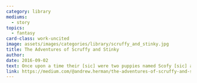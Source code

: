 ```yaml
---
category: library
mediums:
  - story
topics:
  - fantasy
card-class: work-uncited
image: assets/images/categories/library/scruffy_and_stinky.jpg
title: The Adventures of Scruffy and Stinky
author:
date: 2016-09-02
text: Once upon a time their [sic] were two puppies named Scofy [sic] and Skingky [sic]. They were asind [sic] to gard [sic] Lego trasur [sic].
link: https://medium.com/@andrew.herman/the-adventures-of-scruffy-and-stinky-af212bee4743#.v6okeyuac
---
```

